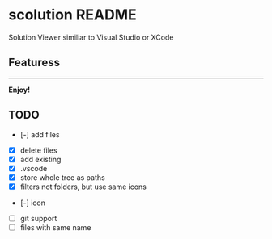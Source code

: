 # scolution README

Solution Viewer similiar to Visual Studio or XCode

## Featuress

---

**Enjoy!**

## TODO
- [-] add files
- [x] delete files
- [x] add existing
- [x] .vscode
- [x] store whole tree as paths
- [x] filters not folders, but use same icons
- [-] icon
- [ ] git support
- [ ] files with same name
